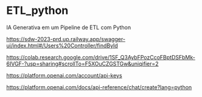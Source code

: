 # ETL_python
IA Generativa em um Pipeline de ETL com Python

https://sdw-2023-prd.up.railway.app/swagger-ui/index.html#/Users%20Controller/findById

https://colab.research.google.com/drive/1SF_Q3AybFPozCcoFBptDSFbMk-6IVGF-?usp=sharing#scrollTo=F5XOuCZGSTGw&uniqifier=2

https://platform.openai.com/account/api-keys

https://platform.openai.com/docs/api-reference/chat/create?lang=python
